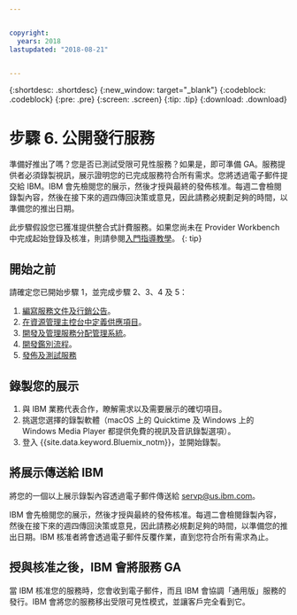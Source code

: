 ```yaml
---


copyright:
  years: 2018
lastupdated: "2018-08-21"


---
```


{:shortdesc: .shortdesc}
{:new_window: target="_blank"}
{:codeblock: .codeblock}
{:pre: .pre}
{:screen: .screen}
{:tip: .tip}
{:download: .download}

# 步驟 6. 公開發行服務

準備好推出了嗎？您是否已測試受限可見性服務？如果是，即可準備 GA。服務提供者必須錄製視訊，展示證明您的已完成服務符合所有需求。您將透過電子郵件提交給 IBM。IBM 會先檢閱您的展示，然後才授與最終的發佈核准。每週二會檢閱錄製內容，然後在接下來的週四傳回決策或意見，因此請務必規劃足夠的時間，以準備您的推出日期。

此步驟假設您已獲准提供整合式計費服務。如果您尚未在 Provider Workbench 中完成起始登錄及核准，則請參閱[入門指導教學](/docs/third-party/index.html)。
{: tip}

## 開始之前

請確定您已開始步驟 1，並完成步驟 2、3、4 及 5：
1. [編寫服務文件及行銷公告](/docs/third-party/cis1-docs-marketing.html)。
2. [在資源管理主控台中定義供應項目](/docs/third-party/cis2-rmc-define.html)。
3. [開發及管理服務分配管理系統](/docs/third-party/cis3-broker.html)。
3. [開發鑑別流程](/docs/third-party/cis5-iam.html)。
3. [發佈及測試服務](/docs/third-party/cis4-rmc-publish.html)


## 錄製您的展示

1. 與 IBM 業務代表合作，瞭解需求以及需要展示的確切項目。
1. 挑選您選擇的錄製軟體（macOS 上的 Quicktime 及 Windows 上的 Windows Media Player 都提供免費的視訊及音訊錄製選項）。
2. 登入 {{site.data.keyword.Bluemix_notm}}，並開始錄製。

## 將展示傳送給 IBM

將您的一個以上展示錄製內容透過電子郵件傳送給 servp@us.ibm.com。

IBM 會先檢閱您的展示，然後才授與最終的發佈核准。每週二會檢閱錄製內容，然後在接下來的週四傳回決策或意見，因此請務必規劃足夠的時間，以準備您的推出日期。IBM 核准者將會透過電子郵件反覆作業，直到您符合所有需求為止。

## 授與核准之後，IBM 會將服務 GA

當 IBM 核准您的服務時，您會收到電子郵件，而且 IBM 會協調「通用版」服務的發行。IBM 會將您的服務移出受限可見性模式，並讓客戶完全看到它。

